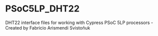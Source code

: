 # PSoC5LP_DHT22
DHT22 interface files for working with Cypress PSoC 5LP processors - Created by Fabricio Arismendi Svistoñuk
